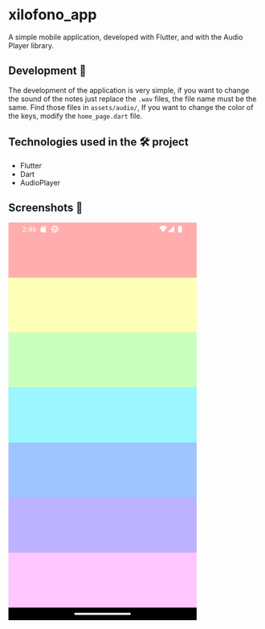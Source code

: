 # xilofono_app
A simple mobile application, developed with Flutter, and with the Audio Player library.

## Development 🧱
The development of the application is very simple, if you want to change the sound of the notes just replace the `.wav` files, the file name must be the same. Find those files in `assets/audio/`,
If you want to change the color of the keys, modify the `home_page.dart` file.
## Technologies used in the 🛠 project

- Flutter
- Dart
- AudioPlayer

## Screenshots 📱

<img src="./assets/indice.png" width="375" alt="an image" />
